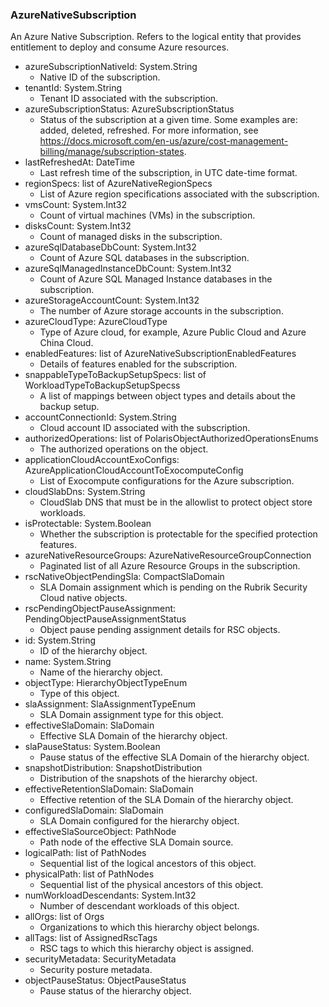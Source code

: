 ### AzureNativeSubscription
An Azure Native Subscription. Refers to the logical entity that provides entitlement to deploy and consume Azure resources.

- azureSubscriptionNativeId: System.String
  - Native ID of the subscription.
- tenantId: System.String
  - Tenant ID associated with the subscription.
- azureSubscriptionStatus: AzureSubscriptionStatus
  - Status of the subscription at a given time. Some examples are: added, deleted, refreshed. For more information, see https://docs.microsoft.com/en-us/azure/cost-management-billing/manage/subscription-states.
- lastRefreshedAt: DateTime
  - Last refresh time of the subscription, in UTC date-time format.
- regionSpecs: list of AzureNativeRegionSpecs
  - List of Azure region specifications associated with the subscription.
- vmsCount: System.Int32
  - Count of virtual machines (VMs) in the subscription.
- disksCount: System.Int32
  - Count of managed disks in the subscription.
- azureSqlDatabaseDbCount: System.Int32
  - Count of Azure SQL databases in the subscription.
- azureSqlManagedInstanceDbCount: System.Int32
  - Count of Azure SQL Managed Instance databases in the subscription.
- azureStorageAccountCount: System.Int32
  - The number of Azure storage accounts in the subscription.
- azureCloudType: AzureCloudType
  - Type of Azure cloud, for example, Azure Public Cloud and Azure China Cloud.
- enabledFeatures: list of AzureNativeSubscriptionEnabledFeatures
  - Details of features enabled for the subscription.
- snappableTypeToBackupSetupSpecs: list of WorkloadTypeToBackupSetupSpecss
  - A list of mappings between object types and details about the backup setup.
- accountConnectionId: System.String
  - Cloud account ID associated with the subscription.
- authorizedOperations: list of PolarisObjectAuthorizedOperationsEnums
  - The authorized operations on the object.
- applicationCloudAccountExoConfigs: AzureApplicationCloudAccountToExocomputeConfig
  - List of Exocompute configurations for the Azure subscription.
- cloudSlabDns: System.String
  - CloudSlab DNS that must be in the allowlist to protect object store workloads.
- isProtectable: System.Boolean
  - Whether the subscription is protectable for the specified protection features.
- azureNativeResourceGroups: AzureNativeResourceGroupConnection
  - Paginated list of all Azure Resource Groups in the subscription.
- rscNativeObjectPendingSla: CompactSlaDomain
  - SLA Domain assignment which is pending on the Rubrik Security Cloud native objects.
- rscPendingObjectPauseAssignment: PendingObjectPauseAssignmentStatus
  - Object pause pending assignment details for RSC objects.
- id: System.String
  - ID of the hierarchy object.
- name: System.String
  - Name of the hierarchy object.
- objectType: HierarchyObjectTypeEnum
  - Type of this object.
- slaAssignment: SlaAssignmentTypeEnum
  - SLA Domain assignment type for this object.
- effectiveSlaDomain: SlaDomain
  - Effective SLA Domain of the hierarchy object.
- slaPauseStatus: System.Boolean
  - Pause status of the effective SLA Domain of the hierarchy object.
- snapshotDistribution: SnapshotDistribution
  - Distribution of the snapshots of the hierarchy object.
- effectiveRetentionSlaDomain: SlaDomain
  - Effective retention of the SLA Domain of the hierarchy object.
- configuredSlaDomain: SlaDomain
  - SLA Domain configured for the hierarchy object.
- effectiveSlaSourceObject: PathNode
  - Path node of the effective SLA Domain source.
- logicalPath: list of PathNodes
  - Sequential list of the logical ancestors of this object.
- physicalPath: list of PathNodes
  - Sequential list of the physical ancestors of this object.
- numWorkloadDescendants: System.Int32
  - Number of descendant workloads of this object.
- allOrgs: list of Orgs
  - Organizations to which this hierarchy object belongs.
- allTags: list of AssignedRscTags
  - RSC tags to which this hierarchy object is assigned.
- securityMetadata: SecurityMetadata
  - Security posture metadata.
- objectPauseStatus: ObjectPauseStatus
  - Pause status of the hierarchy object.
